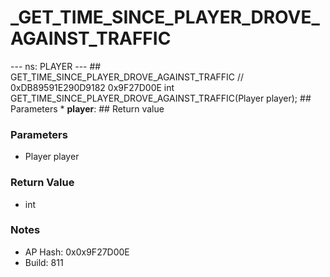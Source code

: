 # _GET_TIME_SINCE_PLAYER_DROVE_AGAINST_TRAFFIC

--- ns: PLAYER --- ## GET_TIME_SINCE_PLAYER_DROVE_AGAINST_TRAFFIC  // 0xDB89591E290D9182 0x9F27D00E int GET_TIME_SINCE_PLAYER_DROVE_AGAINST_TRAFFIC(Player player);   ## Parameters * **player**:  ## Return value

### Parameters
* Player player

### Return Value
* int

### Notes
* AP Hash: 0x0x9F27D00E
* Build: 811

